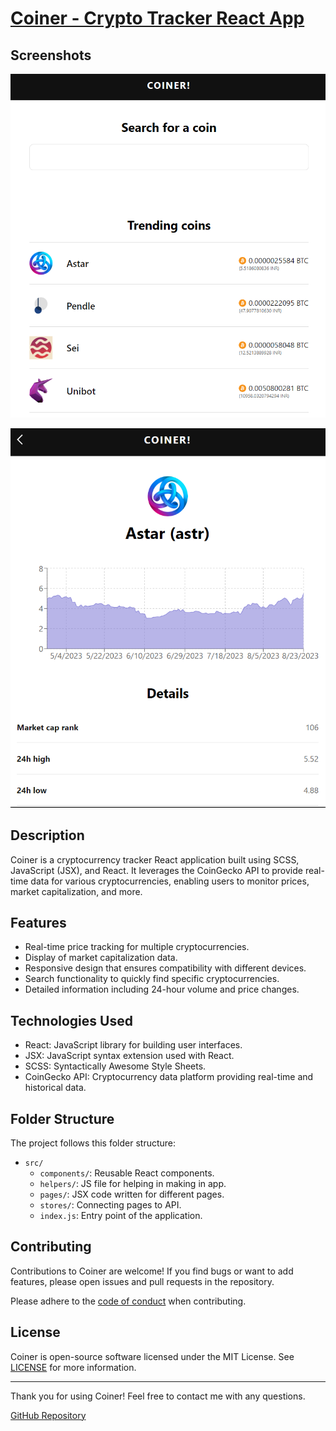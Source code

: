 # [Coiner - Crypto Tracker React App](https://nitin-singh-coiner.netlify.app)

## Screenshots

![Coiner Screenshot](public/homepage.png)

![Coiner Screenshot](public/trackingpage.png)

## Description

Coiner is a cryptocurrency tracker React application built using SCSS, JavaScript (JSX), and React. It leverages the CoinGecko API to provide real-time data for various cryptocurrencies, enabling users to monitor prices, market capitalization, and more.

## Features

- Real-time price tracking for multiple cryptocurrencies.
- Display of market capitalization data.
- Responsive design that ensures compatibility with different devices.
- Search functionality to quickly find specific cryptocurrencies.
- Detailed information including 24-hour volume and price changes.

## Technologies Used

- React: JavaScript library for building user interfaces.
- JSX: JavaScript syntax extension used with React.
- SCSS: Syntactically Awesome Style Sheets.
- CoinGecko API: Cryptocurrency data platform providing real-time and historical data.

## Folder Structure

The project follows this folder structure:

- `src/`
  - `components/`: Reusable React components.
  - `helpers/`: JS file for helping in making in app.
  - `pages/`: JSX code written for different pages.
  - `stores/`: Connecting pages to API.
  - `index.js`: Entry point of the application.

## Contributing

Contributions to Coiner are welcome! If you find bugs or want to add features, please open issues and pull requests in the repository.

Please adhere to the [code of conduct](CODE_OF_CONDUCT.md) when contributing.

## License

Coiner is open-source software licensed under the MIT License. See [LICENSE](LICENSE) for more information.

---

Thank you for using Coiner! Feel free to contact me with any questions.

[GitHub Repository](https://github.com/nitinsingh0219/Crypto-hunter.git)
